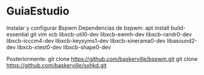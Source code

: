 # GuiaEstudio
Instalar y configurar Bspwm
Dependencias de bspwm:
apt install build-essential git vim xcb libxcb-util0-dev libxcb-ewmh-dev libxcb-randr0-dev libxcb-icccm4-dev libxcb-keysyms1-dev libxcb-xinerama0-dev libasound2-dev libxcb-xtest0-dev libxcb-shape0-dev

Posteriormente:
git clone https://github.com/baskerville/bspwm.git
git clone https://github.com/baskerville/sxhkd.git
